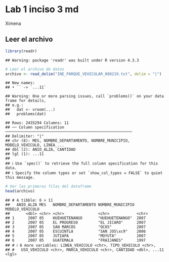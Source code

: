 Lab 1 inciso 3 md
================
Ximena

## Leer el archivo

``` r
library(readr)
```

    ## Warning: package 'readr' was built under R version 4.3.3

``` r
# Leer el archivo de datos
archivo <- read_delim("INE_PARQUE_VEHICULAR_080219.txt", delim = "|")  #delimitador según el archivo
```

    ## New names:
    ## • `` -> `...11`

    ## Warning: One or more parsing issues, call `problems()` on your data frame for details,
    ## e.g.:
    ##   dat <- vroom(...)
    ##   problems(dat)

    ## Rows: 2435294 Columns: 11
    ## ── Column specification ────────────────────────────────────────────────────────
    ## Delimiter: "|"
    ## chr (8): MES, NOMBRE_DEPARTAMENTO, NOMBRE_MUNICIPIO, MODELO_VEHICULO, LINEA_...
    ## dbl (2): ANIO_ALZA, CANTIDAD
    ## lgl (1): ...11
    ## 
    ## ℹ Use `spec()` to retrieve the full column specification for this data.
    ## ℹ Specify the column types or set `show_col_types = FALSE` to quiet this message.

``` r
# Ver las primeras filas del dataframe
head(archivo)
```

    ## # A tibble: 6 × 11
    ##   ANIO_ALZA MES   NOMBRE_DEPARTAMENTO NOMBRE_MUNICIPIO MODELO_VEHICULO
    ##       <dbl> <chr> <chr>               <chr>            <chr>          
    ## 1      2007 05    HUEHUETENANGO       "HUEHUETENANGO"  2007           
    ## 2      2007 05    EL PROGRESO         "EL JICARO"      2007           
    ## 3      2007 05    SAN MARCOS          "OCOS"           2007           
    ## 4      2007 05    ESCUINTLA           "SAN JOS\xc9"    2006           
    ## 5      2007 05    JUTIAPA             "MOYUTA"         2007           
    ## 6      2007 05    GUATEMALA           "FRAIJANES"      1997           
    ## # ℹ 6 more variables: LINEA_VEHICULO <chr>, TIPO_VEHICULO <chr>,
    ## #   USO_VEHICULO <chr>, MARCA_VEHICULO <chr>, CANTIDAD <dbl>, ...11 <lgl>
